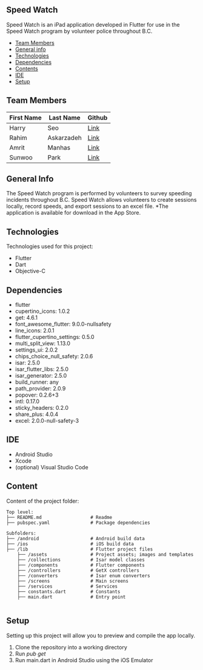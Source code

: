 ## Speed Watch

Speed Watch is an iPad application developed in Flutter for use in the Speed Watch program by volunteer police throughout B.C. 


* [Team Members](#team-members)
* [General info](#general-info)
* [Technologies](#technologies)
* [Dependencies](#dependencies)
* [Contents](#content)
* [IDE](#ide)
* [Setup](#setup)

## Team Members
First Name | Last Name | Github
--- | --- | ---
Harry | Seo | [Link](https://github.com/harryseo1992)
Rahim | Askarzadeh | [Link](https://github.com/RADeveloping)
Amrit | Manhas | [Link](https://github.com/apsm100)
Sunwoo | Park | [Link](https://github.com/swparkaust)

## General Info
The Speed Watch program is performed by volunteers to survey speeding incidents throughout B.C. Speed Watch allows volunteers to create sessions locally, record speeds, and export sessions to an excel file. *The application is available for download in the App Store. 

## Technologies
Technologies used for this project:
* Flutter
* Dart
* Objective-C

## Dependencies
* flutter
* cupertino_icons: 1.0.2
* get: 4.6.1
* font_awesome_flutter: 9.0.0-nullsafety
* line_icons: 2.0.1
* flutter_cupertino_settings: 0.5.0
* multi_split_view: 1.13.0
* settings_ui: 2.0.2
* chips_choice_null_safety: 2.0.6
* isar: 2.5.0
* isar_flutter_libs: 2.5.0
* isar_generator: 2.5.0
* build_runner: any
* path_provider: 2.0.9
* popover: 0.2.6+3
* intl: 0.17.0
* sticky_headers: 0.2.0
* share_plus: 4.0.4
* excel: 2.0.0-null-safety-3

## IDE
* Android Studio
* Xcode
* (optional) Visual Studio Code

## Content
Content of the project folder:
```
Top level:
├── README.md                  # Readme
├── pubspec.yaml               # Package dependencies

Subfolders:
├── /android                   # Android build data
├── /ios                       # iOS build data
├── /lib                       # Flutter project files
    ├── /assets                # Project assets; images and templates
    ├── /collections           # Isar model classes
    ├── /components            # Flutter components
    ├── /controllers           # GetX controllers
    ├── /converters            # Isar enum converters
    ├── /screens               # Main screens
    ├── /services              # Services
    ├── constants.dart         # Constants
    ├── main.dart              # Entry point
    
```

## Setup
Setting up this project will allow you to preview and compile the app locally.
1. Clone the repository into a working directory
2. Run *pub get*
3. Run main.dart in Android Studio using the iOS Emulator
